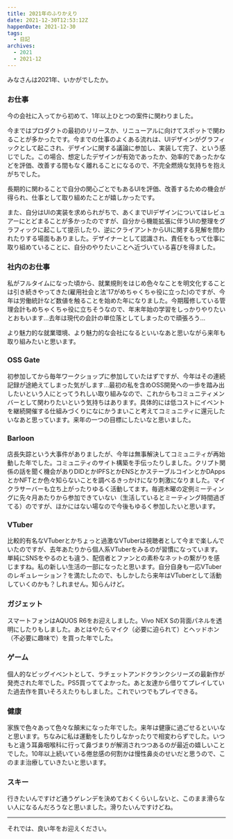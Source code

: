 ```yaml
---
title: 2021年のふりかえり
date: 2021-12-30T12:53:12Z
happenDate: 2021-12-30
tags:
  - 日記
archives:
  - 2021
  - 2021-12
---
```


みなさんは2021年、いかがでしたか。

### お仕事

今の会社に入ってから初めて、1年以上ひとつの案件に関わりました。

今まではプロダクトの最初のリリースか、リニューアルに向けてスポットで関わることが多かったです。今までの仕事のよくある流れは、UIデザインがグラフィックとして起こされ、デザインに関する議論に参加し、実装して完了、という感じでした。この場合、想定したデザインが有効であったか、効率的であったかなどを評価、改善する間もなく離れることになるので、不完全燃焼な気持ちを抱えがちでした。

長期的に関わることで自分の関心ごとでもあるUIを評価、改善するための機会が得られ、仕事として取り組めたことが嬉しかったです。

また、自分はUIの実装を求められがちで、あくまでUIデザインについてはレビュアーにとどまることが多かったのですが、自分から機能拡張に伴うUIの整理をグラフィックに起こして提示したり、逆にクライアントからUIに関する見解を問われたりする場面もありました。デザイナーとして認識され、責任をもって仕事に取り組めていることに、自分のやりたいことへ近づいている喜びを得ました。

### 社内のお仕事

私がフルタイムになった頃から、就業規則をはじめ色々なことを明文化することは引き続きやってきた(雇用社会と法'17がめちゃくちゃ役に立った)のですが、今年は労働統計など数値を触ることを始めた年になりました。今期履修している管理会計もめちゃくちゃ役に立ちそうなので、年末年始の学習をしっかりやりたいとおもいます…去年は現代の会計の単位落としてしまったので頑張ろう…

より魅力的な就業環境、より魅力的な会社になるといいなあと思いながら来年も取り組みたいと思います。

### OSS Gate

初参加してから毎年ワークショップに参加していたはずですが、今年はその連続記録が途絶えてしまった気がします…最初の私を含めOSS開発への一歩を踏み出したいという人にとってうれしい取り組みなので、これからもコミュニティメンバーとして関わりたいという気持ちはあります。具体的には低コストにイベントを継続開催する仕組みづくりになにかうまいこと考えてコミュニティに還元したいなあと思っています。来年の一つの目標にしたいなと思いました。

### Barloon

店長失踪という大事件がありましたが、今年は無事解決してコミュニティが再始動した年でした。コミュニティのサイト構築を手伝ったりしました。クリプト関係の話を聞く機会がありDIDとかIPFSとかENSとかステーブルコインとかDAppsとかNFTとか色々知らないことを調べるきっかけになり刺激になりました。マイクラサーバーも立ち上がったりゆるく活動してます。毎週木曜の定例ミーティングに先々月あたりから参加できていない（生活しているとミーティング時間過ぎてる）のですが、ほかにはない場なので今後もゆるく参加したいと思います。

### VTuber

比較的有名なVTuberとかちょっと過激なVTuberは視聴者として今まで楽しんでいたのですが、去年あたりから個人系VTuberをみるのが習慣になっています。単純にSNSをやるのとも違う、配信者とファンとの素朴なネットの繋がりを感じますね。私の新しい生活の一部になったと思います。自分自身も一応VTuberのレギュレーション？を満たしたので、もしかしたら来年はVTuberとして活動していくのかも？しれません。知らんけど。

### ガジェット

スマートフォンはAQUOS R6をお迎えしました。Vivo NEX Sの背面パネルを透明にしたりもしました。あとはやたらマイク（必要に迫られて）とヘッドホン（不必要に趣味で）を買った年でした。

### ゲーム

個人的なビッグイベントとして、ラチェットアンドクランクシリーズの最新作が発売された年でした。PS5買っててよかった。あと友達から借りてプレイしていた過去作を買いそろえたりもしました。これでいつでもプレイできる。

### 健康

家族で色々あって色々な顛末になった年でした。来年は健康に過ごせるといいなと思います。ちなみに私は運動をしたりしなかったりで相変わらずでした。いつもと違う耳鼻咽喉科に行って鼻づまりが解消されつつあるのが最近の嬉しいことでした。10年以上続いている倦怠感の何割かは慢性鼻炎のせいだと思うので、このまま治療していきたいと思います。

### スキー

行きたいんですけど通うゲレンデを決めておくくらいしないと、このまま滑らない人になるんだろうなと思いました。滑りたいんですけどね。

---

それでは、良い年をお迎えください。
